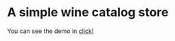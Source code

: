 # A simple wine catalog store

You can see the demo in <a href="https://sad-saha-8b52ce.netlify.com" target="_blank" >click!</a>
